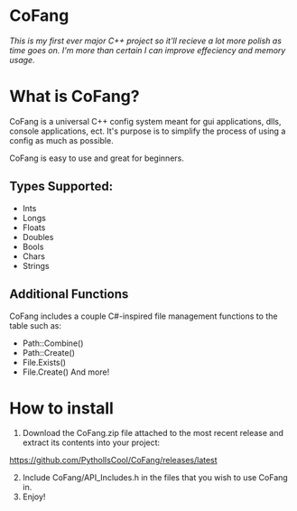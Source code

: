 # CoFang
*This is my first ever major C++ project so it'll recieve a lot more polish as time goes on.*
*I'm more than certain I can improve effeciency and memory usage.*
# What is CoFang?
CoFang is a universal C++ config system meant for gui applications, dlls, console applications, ect.
It's purpose is to simplify the process of using a config as much as possible.

CoFang is easy to use and great for beginners.

## Types Supported:
- Ints
- Longs
- Floats
- Doubles
- Bools
- Chars
- Strings

## Additional Functions
CoFang includes a couple C#-inspired file management functions to the table such as:
- Path::Combine()
- Path::Create()
- File.Exists()
- File.Create()
And more!

# How to install
1. Download the CoFang.zip file attached to the most recent release and extract its contents into your project:

https://github.com/PytholIsCool/CoFang/releases/latest

2. Include CoFang/API_Includes.h in the files that you wish to use CoFang in.
3. Enjoy!
